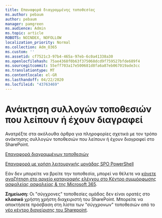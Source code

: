 ```yaml
---
title: Επαναφορά διαγραμμένης τοποθεσίας
ms.author: pebaum
author: pebaum
manager: pamgreen
ms.audience: Admin
ms.topic: article
ROBOTS: NOINDEX, NOFOLLOW
localization_priority: Normal
ms.collection: Adm_O365
ms.custom: ''
ms.assetid: cf7521c3-97b4-465a-97eb-6c0a41338a30
ms.openlocfilehash: 75ae4368f0b63f375068dcd9f759527bfde689f4
ms.sourcegitcommit: 55eff703a17e500681d8fa6a87eb067019ade3cc
ms.translationtype: MT
ms.contentlocale: el-GR
ms.lasthandoff: 04/22/2020
ms.locfileid: "43763469"
---
```

# <a name="recover-missing-or-deleted-site-collections"></a>Ανάκτηση συλλογών τοποθεσιών που λείπουν ή έχουν διαγραφεί

Ανατρέξτε στα ακόλουθα άρθρα για πληροφορίες σχετικά με τον τρόπο ανάκτησης συλλογών τοποθεσιών που λείπουν ή έχουν διαγραφεί στο SharePoint.

[Επαναφορά διαγραμμένων τοποθεσιών](https://docs.microsoft.com/sharepoint/restore-deleted-site-collection)

[Επαναφορά με χρήση λειτουργικής μονάδας SPO PowerShell](https://support.office.com/article/Introduction-to-the-SharePoint-Online-Management-Shell-C16941C3-19B4-4710-8056-34C034493429)

Εάν δεν μπορείτε να βρείτε την τοποθεσία, μπορεί να θέλετε να [κάνετε αναζήτηση στο αρχείο καταγραφής ελέγχου στο Κέντρο συμμόρφωσης ασφαλείας ασφαλείας &amp; της Microsoft 365](https://docs.microsoft.com/office365/securitycompliance/search-the-audit-log-in-security-and-compliance).

**Σημείωση:** Οι "σύγχρονες" τοποθεσίες ομάδας δεν είναι ορατές στο **κλασικό** χρήστη χρήστη διαχειριστή του SharePoint. Μπορείτε να αποκτήσετε πρόσβαση στη λίστα των "σύγχρονων" τοποθεσιών από το [νέο κέντρο διαχείρισης του Sharepoint](https://docs.microsoft.com/sharepoint/get-started-new-admin-center).


